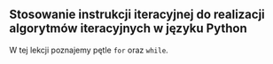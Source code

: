 ## Stosowanie instrukcji iteracyjnej do realizacji algorytmów iteracyjnych w języku Python

W tej lekcji poznajemy pętle `for` oraz `while`.
